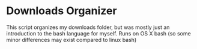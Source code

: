 Downloads Organizer
===================

This script organizes my downloads folder, but was mostly just an introduction to the bash language for myself. Runs on OS X bash (so some minor differences may exist compared to linux bash)
